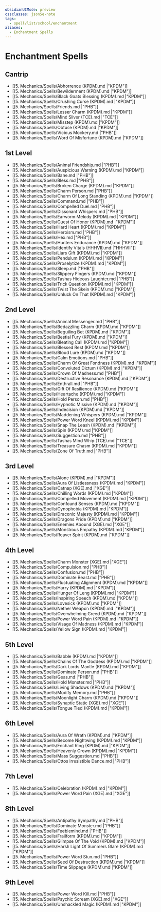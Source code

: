 ```yaml
---
obsidianUIMode: preview
cssclasses: json5e-note
tags:
  - spell/list/school/enchantment
aliases:
  - Enchantment Spells
---
```

# Enchantment Spells

## Cantrip

- [[5. Mechanics/Spells/Abhorrence (KPDM).md \|"KPDM"]]
- [[5. Mechanics/Spells/Bewilderment (KPDM).md \|"KPDM"]]
- [[5. Mechanics/Spells/Black Goats Blessing (KPDM).md \|"KPDM"]]
- [[5. Mechanics/Spells/Crushing Curse (KPDM).md \|"KPDM"]]
- [[5. Mechanics/Spells/Friends.md \|"PHB"]]
- [[5. Mechanics/Spells/Lesser Charm (KPDM).md \|"KPDM"]]
- [[5. Mechanics/Spells/Mind Sliver (TCE).md \|"TCE"]]
- [[5. Mechanics/Spells/Misstep (KPDM).md \|"KPDM"]]
- [[5. Mechanics/Spells/Obtuse (KPDM).md \|"KPDM"]]
- [[5. Mechanics/Spells/Vicious Mockery.md \|"PHB"]]
- [[5. Mechanics/Spells/Word Of Misfortune (KPDM).md \|"KPDM"]]

## 1st Level

- [[5. Mechanics/Spells/Animal Friendship.md \|"PHB"]]
- [[5. Mechanics/Spells/Auspicious Warning (KPDM).md \|"KPDM"]]
- [[5. Mechanics/Spells/Bane.md \|"PHB"]]
- [[5. Mechanics/Spells/Bless.md \|"PHB"]]
- [[5. Mechanics/Spells/Broken Charge (KPDM).md \|"KPDM"]]
- [[5. Mechanics/Spells/Charm Person.md \|"PHB"]]
- [[5. Mechanics/Spells/Charm Of Long Standing (KPDM).md \|"KPDM"]]
- [[5. Mechanics/Spells/Command.md \|"PHB"]]
- [[5. Mechanics/Spells/Compelled Duel.md \|"PHB"]]
- [[5. Mechanics/Spells/Dissonant Whispers.md \|"PHB"]]
- [[5. Mechanics/Spells/Earworm Melody (KPDM).md \|"KPDM"]]
- [[5. Mechanics/Spells/Guest Of Honor (KPDM).md \|"KPDM"]]
- [[5. Mechanics/Spells/Hard Heart (KPDM).md \|"KPDM"]]
- [[5. Mechanics/Spells/Heroism.md \|"PHB"]]
- [[5. Mechanics/Spells/Hex.md \|"PHB"]]
- [[5. Mechanics/Spells/Hunters Endurance (KPDM).md \|"KPDM"]]
- [[5. Mechanics/Spells/Identify Vitals (HHHVII).md \|"HHHVII"]]
- [[5. Mechanics/Spells/Liars Gift (KPDM).md \|"KPDM"]]
- [[5. Mechanics/Spells/Pendulum (KPDM).md \|"KPDM"]]
- [[5. Mechanics/Spells/Proselytize (KPDM).md \|"KPDM"]]
- [[5. Mechanics/Spells/Sleep.md \|"PHB"]]
- [[5. Mechanics/Spells/Slippery Fingers (KPDM).md \|"KPDM"]]
- [[5. Mechanics/Spells/Tashas Hideous Laughter.md \|"PHB"]]
- [[5. Mechanics/Spells/Trick Question (KPDM).md \|"KPDM"]]
- [[5. Mechanics/Spells/Twist The Skein (KPDM).md \|"KPDM"]]
- [[5. Mechanics/Spells/Unluck On That (KPDM).md \|"KPDM"]]

## 2nd Level

- [[5. Mechanics/Spells/Animal Messenger.md \|"PHB"]]
- [[5. Mechanics/Spells/Bedazzling Charm (KPDM).md \|"KPDM"]]
- [[5. Mechanics/Spells/Beguiling Bet (KPDM).md \|"KPDM"]]
- [[5. Mechanics/Spells/Bestial Fury (KPDM).md \|"KPDM"]]
- [[5. Mechanics/Spells/Bleating Call (KPDM).md \|"KPDM"]]
- [[5. Mechanics/Spells/Blessed Rest (KPDM).md \|"KPDM"]]
- [[5. Mechanics/Spells/Blood Lure (KPDM).md \|"KPDM"]]
- [[5. Mechanics/Spells/Calm Emotions.md \|"PHB"]]
- [[5. Mechanics/Spells/Charm Of Great Fondness (KPDM).md \|"KPDM"]]
- [[5. Mechanics/Spells/Convoluted Dictum (KPDM).md \|"KPDM"]]
- [[5. Mechanics/Spells/Crown Of Madness.md \|"PHB"]]
- [[5. Mechanics/Spells/Destructive Resonance (KPDM).md \|"KPDM"]]
- [[5. Mechanics/Spells/Enthrall.md \|"PHB"]]
- [[5. Mechanics/Spells/Gift Of Resilience (KPDM).md \|"KPDM"]]
- [[5. Mechanics/Spells/Heartache (KPDM).md \|"KPDM"]]
- [[5. Mechanics/Spells/Hold Person.md \|"PHB"]]
- [[5. Mechanics/Spells/Hypnotic Missive (KPDM).md \|"KPDM"]]
- [[5. Mechanics/Spells/Indecision (KPDM).md \|"KPDM"]]
- [[5. Mechanics/Spells/Maddening Whispers (KPDM).md \|"KPDM"]]
- [[5. Mechanics/Spells/Power Word Kneel (KPDM).md \|"KPDM"]]
- [[5. Mechanics/Spells/Snap The Leash (KPDM).md \|"KPDM"]]
- [[5. Mechanics/Spells/Spin (KPDM).md \|"KPDM"]]
- [[5. Mechanics/Spells/Suggestion.md \|"PHB"]]
- [[5. Mechanics/Spells/Tashas Mind Whip (TCE).md \|"TCE"]]
- [[5. Mechanics/Spells/Treasure Chasm (KPDM).md \|"KPDM"]]
- [[5. Mechanics/Spells/Zone Of Truth.md \|"PHB"]]

## 3rd Level

- [[5. Mechanics/Spells/Alone (KPDM).md \|"KPDM"]]
- [[5. Mechanics/Spells/Aura Of Listlessness (KPDM).md \|"KPDM"]]
- [[5. Mechanics/Spells/Catnap (XGE).md \|"XGE"]]
- [[5. Mechanics/Spells/Chilling Words (KPDM).md \|"KPDM"]]
- [[5. Mechanics/Spells/Compelled Movement (KPDM).md \|"KPDM"]]
- [[5. Mechanics/Spells/Confound Senses (KPDM).md \|"KPDM"]]
- [[5. Mechanics/Spells/Cynophobia (KPDM).md \|"KPDM"]]
- [[5. Mechanics/Spells/Draconic Majesty (KPDM).md \|"KPDM"]]
- [[5. Mechanics/Spells/Dragons Pride (KPDM).md \|"KPDM"]]
- [[5. Mechanics/Spells/Enemies Abound (XGE).md \|"XGE"]]
- [[5. Mechanics/Spells/Monstrous Empathy (KPDM).md \|"KPDM"]]
- [[5. Mechanics/Spells/Reaver Spirit (KPDM).md \|"KPDM"]]

## 4th Level

- [[5. Mechanics/Spells/Charm Monster (XGE).md \|"XGE"]]
- [[5. Mechanics/Spells/Compulsion.md \|"PHB"]]
- [[5. Mechanics/Spells/Confusion.md \|"PHB"]]
- [[5. Mechanics/Spells/Dominate Beast.md \|"PHB"]]
- [[5. Mechanics/Spells/Fluctuating Alignment (KPDM).md \|"KPDM"]]
- [[5. Mechanics/Spells/Harry (KPDM).md \|"KPDM"]]
- [[5. Mechanics/Spells/Hunger Of Leng (KPDM).md \|"KPDM"]]
- [[5. Mechanics/Spells/Inspiring Speech (KPDM).md \|"KPDM"]]
- [[5. Mechanics/Spells/Lovesick (KPDM).md \|"KPDM"]]
- [[5. Mechanics/Spells/Nether Weapon (KPDM).md \|"KPDM"]]
- [[5. Mechanics/Spells/Overwhelming Greed (KPDM).md \|"KPDM"]]
- [[5. Mechanics/Spells/Power Word Pain (KPDM).md \|"KPDM"]]
- [[5. Mechanics/Spells/Visage Of Madness (KPDM).md \|"KPDM"]]
- [[5. Mechanics/Spells/Yellow Sign (KPDM).md \|"KPDM"]]

## 5th Level

- [[5. Mechanics/Spells/Babble (KPDM).md \|"KPDM"]]
- [[5. Mechanics/Spells/Chains Of The Goddess (KPDM).md \|"KPDM"]]
- [[5. Mechanics/Spells/Dark Lords Mantle (KPDM).md \|"KPDM"]]
- [[5. Mechanics/Spells/Dominate Person.md \|"PHB"]]
- [[5. Mechanics/Spells/Geas.md \|"PHB"]]
- [[5. Mechanics/Spells/Hold Monster.md \|"PHB"]]
- [[5. Mechanics/Spells/Living Shadows (KPDM).md \|"KPDM"]]
- [[5. Mechanics/Spells/Modify Memory.md \|"PHB"]]
- [[5. Mechanics/Spells/Moonlight Charm (KPDM).md \|"KPDM"]]
- [[5. Mechanics/Spells/Synaptic Static (XGE).md \|"XGE"]]
- [[5. Mechanics/Spells/Tongue Tied (KPDM).md \|"KPDM"]]

## 6th Level

- [[5. Mechanics/Spells/Aura Of Wrath (KPDM).md \|"KPDM"]]
- [[5. Mechanics/Spells/Become Nightwing (KPDM).md \|"KPDM"]]
- [[5. Mechanics/Spells/Enchant Ring (KPDM).md \|"KPDM"]]
- [[5. Mechanics/Spells/Heavenly Crown (KPDM).md \|"KPDM"]]
- [[5. Mechanics/Spells/Mass Suggestion.md \|"PHB"]]
- [[5. Mechanics/Spells/Ottos Irresistible Dance.md \|"PHB"]]

## 7th Level

- [[5. Mechanics/Spells/Celebration (KPDM).md \|"KPDM"]]
- [[5. Mechanics/Spells/Power Word Pain (XGE).md \|"XGE"]]

## 8th Level

- [[5. Mechanics/Spells/Antipathy Sympathy.md \|"PHB"]]
- [[5. Mechanics/Spells/Dominate Monster.md \|"PHB"]]
- [[5. Mechanics/Spells/Feeblemind.md \|"PHB"]]
- [[5. Mechanics/Spells/Frailform (KPDM).md \|"KPDM"]]
- [[5. Mechanics/Spells/Glimpse Of The Void (KPDM).md \|"KPDM"]]
- [[5. Mechanics/Spells/Harsh Light Of Summers Glare (KPDM).md \|"KPDM"]]
- [[5. Mechanics/Spells/Power Word Stun.md \|"PHB"]]
- [[5. Mechanics/Spells/Seed Of Destruction (KPDM).md \|"KPDM"]]
- [[5. Mechanics/Spells/Time Slippage (KPDM).md \|"KPDM"]]

## 9th Level

- [[5. Mechanics/Spells/Power Word Kill.md \|"PHB"]]
- [[5. Mechanics/Spells/Psychic Scream (XGE).md \|"XGE"]]
- [[5. Mechanics/Spells/Unshackled Magic (KPDM).md \|"KPDM"]]
